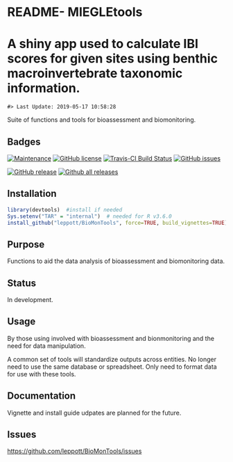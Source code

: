
# README- MIEGLEtools
A shiny app used to calculate IBI scores for given sites using benthic macroinvertebrate taxonomic information.
================

<!-- README.md is generated from README.Rmd. Please edit that file -->

    #> Last Update: 2019-05-17 10:58:28

Suite of functions and tools for bioassessment and
biomonitoring.

## Badges

[![Maintenance](https://img.shields.io/badge/Maintained%3F-yes-green.svg)](https://GitHub.com/leppott/BioMonTools/graphs/commit-activity)
[![GitHub
license](https://img.shields.io/github/license/leppott/BioMonTools.svg)](https://github.com/leppott/BioMonTools/blob/master/LICENSE)
[![Travis-CI Build
Status](https://travis-ci.org/leppott/BioMonTools.svg?branch=master)](https://travis-ci.org/leppott/BioMonTools)
[![GitHub
issues](https://img.shields.io/github/issues/leppott/BioMonTools.svg)](https://GitHub.com/leppott/BioMonTools/issues/)

[![GitHub
release](https://img.shields.io/github/release/leppott/BioMonTools.svg)](https://GitHub.com/leppott/BioMonTools/releases/)
[![Github all
releases](https://img.shields.io/github/downloads/leppott/BioMonTools/total.svg)](https://GitHub.com/leppott/BioMonTools/releases/)

## Installation

``` r
library(devtools)  #install if needed
Sys.setenv("TAR" = "internal")  # needed for R v3.6.0
install_github("leppott/BioMonTools", force=TRUE, build_vignettes=TRUE)
```

## Purpose

Functions to aid the data analysis of bioassessment and biomonitoring
data.

## Status

In development.

## Usage

By those using involved with bioassessment and bionmonitoring and the
need for data manipulation.

A common set of tools will standardize outputs across entities. No
longer need to use the same database or spreadsheet. Only need to format
data for use with these tools.

## Documentation

Vignette and install guide udpates are planned for the future.

## Issues

<https://github.com/leppott/BioMonTools/issues>

